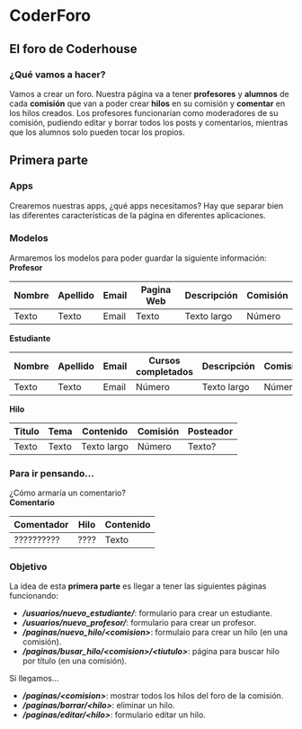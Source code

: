 # CoderForo

## El foro de Coderhouse

### ¿Qué vamos a hacer?
Vamos a crear un foro. Nuestra página va a tener **profesores** y **alumnos** de cada **comisión** que van a poder crear **hilos** en su comisión y **comentar** en los hilos creados. Los profesores funcionarían como moderadores de su comisión, pudiendo editar y borrar todos los posts y comentarios, mientras que los alumnos solo pueden tocar los propios.

## Primera parte

### Apps
Crearemos nuestras apps, ¿qué apps necesitamos? Hay que separar bien las diferentes características de la página en diferentes aplicaciones.

### Modelos
Armaremos los modelos para poder guardar la siguiente información:  
**Profesor**

| Nombre | Apellido | Email | Pagina Web | Descripción | Comisión |
|--------|----------|-------|------------|-------------|----------|
| Texto  | Texto    | Email | Texto      | Texto largo | Número   |

**Estudiante**

| Nombre | Apellido | Email | Cursos completados | Descripción | Comisión |
|--------|----------|-------|--------------------|-------------|----------|
| Texto  | Texto    | Email | Número             | Texto largo | Número   |

**Hilo**

| Titulo | Tema  | Contenido   | Comisión | Posteador |
|--------|-------|-------------|----------|-----------|
| Texto  | Texto | Texto largo | Número   | Texto?    |

### Para ir pensando...
¿Cómo armaría un comentario?  
**Comentario**

| Comentador | Hilo | Contenido | 
|------------|------|-----------|
| ?????????? | ???? | Texto     |

### Objetivo
La idea de esta **primera parte** es llegar a tener las siguientes páginas funcionando:
- ***/usuarios/nuevo_estudiante/***: formulario para crear un estudiante.
- ***/usuarios/nuevo_profesor/***: formulario para crear un profesor.
- ***/paginas/nuevo_hilo/\<comision\>***: formulaio para crear un hilo (en una comisión).
- ***/paginas/busar_hilo/\<comision\>/\<tiutulo\>***: página para buscar hilo por título (en una comisión).
  
Si llegamos...
- ***/paginas/\<comision\>***: mostrar todos los hilos del foro de la comisión.
- ***/paginas/borrar/\<hilo\>***: eliminar un hilo.
- ***/paginas/editar/\<hilo\>***: formulario editar un hilo.
